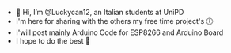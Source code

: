 - 👋 Hi, I’m @Luckycan12, an Italian students at UniPD
- I'm here for sharing with the others my free time project's 🕕
- I'will post mainly Arduino Code for ESP8266 and Arduino Board
- I hope to do the best 🐺
<!---
Luckycan12/Luckycan12 is a ✨ special ✨ repository because its `README.md` (this file) appears on your GitHub profile.
You can click the Preview link to take a look at your changes.
--->
